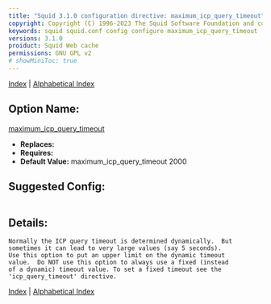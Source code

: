 ```yaml
---
title: "Squid 3.1.0 configuration directive: maximum_icp_query_timeout"
copyright: Copyright (C) 1996-2023 The Squid Software Foundation and contributors
keywords: squid squid.conf config configure maximum_icp_query_timeout
versions: 3.1.0
proiduct: Squid Web cache
permissions: GNU GPL v2
# showMiniToc: true
---
```

[Index](index#toc_maximum_icp_query_timeout) | [Alphabetical Index](index_all#toc_maximum_icp_query_timeout)

## Option Name:
[maximum_icp_query_timeout](#maximum_icp_query_timeout)
 * **Replaces:** 
 * **Requires:** 
 * **Default Value:** maximum_icp_query_timeout 2000


## Suggested Config:
```plaintext

```

## Details:

	Normally the ICP query timeout is determined dynamically.  But
	sometimes it can lead to very large values (say 5 seconds).
	Use this option to put an upper limit on the dynamic timeout
	value.  Do NOT use this option to always use a fixed (instead
	of a dynamic) timeout value. To set a fixed timeout see the
	'icp_query_timeout' directive.



[Index](index#toc_maximum_icp_query_timeout) | [Alphabetical Index](index_all#toc_maximum_icp_query_timeout)

